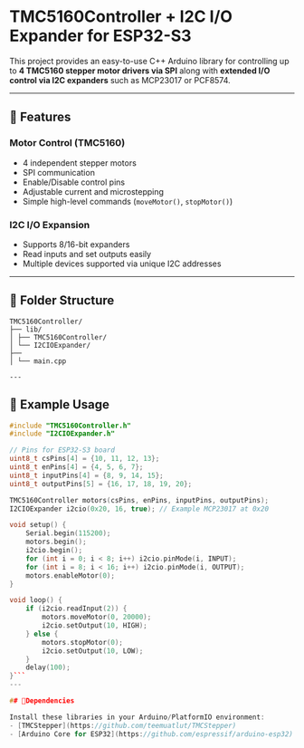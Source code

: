 # TMC5160Controller + I2C I/O Expander for ESP32-S3

This project provides an easy-to-use C++ Arduino library for controlling up to **4 TMC5160 stepper motor drivers via SPI** along with **extended I/O control via I2C expanders** such as MCP23017 or PCF8574.

---

## 🧩 Features

### Motor Control (TMC5160)
- 4 independent stepper motors
- SPI communication
- Enable/Disable control pins
- Adjustable current and microstepping
- Simple high-level commands (`moveMotor()`, `stopMotor()`)

### I2C I/O Expansion
- Supports 8/16-bit expanders
- Read inputs and set outputs easily
- Multiple devices supported via unique I2C addresses

---

## 📁 Folder Structure
```
TMC5160Controller/
├── lib/
│ ├── TMC5160Controller/
│ └── I2CIOExpander/
├──
│ └── main.cpp

---
```
## 🧠 Example Usage

```cpp
#include "TMC5160Controller.h"
#include "I2CIOExpander.h"

// Pins for ESP32-S3 board
uint8_t csPins[4] = {10, 11, 12, 13};
uint8_t enPins[4] = {4, 5, 6, 7};
uint8_t inputPins[4] = {8, 9, 14, 15};
uint8_t outputPins[5] = {16, 17, 18, 19, 20};

TMC5160Controller motors(csPins, enPins, inputPins, outputPins);
I2CIOExpander i2cio(0x20, 16, true); // Example MCP23017 at 0x20

void setup() {
    Serial.begin(115200);
    motors.begin();
    i2cio.begin();
    for (int i = 0; i < 8; i++) i2cio.pinMode(i, INPUT);
    for (int i = 8; i < 16; i++) i2cio.pinMode(i, OUTPUT);
    motors.enableMotor(0);
}

void loop() {
    if (i2cio.readInput(2)) {
        motors.moveMotor(0, 20000);
        i2cio.setOutput(10, HIGH);
    } else {
        motors.stopMotor(0);
        i2cio.setOutput(10, LOW);
    }
    delay(100);
}```
---

## 🧰Dependencies

Install these libraries in your Arduino/PlatformIO environment:
- [TMCStepper](https://github.com/teemuatlut/TMCStepper)
- [Arduino Core for ESP32](https://github.com/espressif/arduino-esp32)



